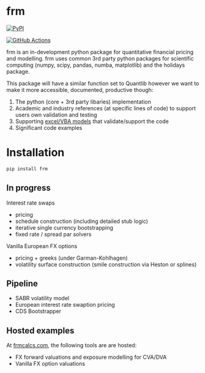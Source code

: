 # frm

[![PyPI](https://img.shields.io/pypi/v/frm?label=PyPI%20Package)](https://pypi.org/project/frm/)

[![GitHub Actions](https://img.shields.io/pypi/v/frm?label=PyPI%20Package)](https://github.com/frmcalcs/frm/actions)




frm is an in-development python package for quantitative financial pricing and modelling.
frm uses common 3rd party python packages for scientific computing (numpy, scipy, pandas, numba, matplotlib) and the holidays package.

This package will have a similar function set to Quantlib however we want to make it more accessible, documented, productive though:
1. The python (core + 3rd party libaries) implementation
2. Academic and industry references (at specific lines of code) to support users own validation and testing
3. Supporting [excel/VBA models](https://github.com/frmcalcs/frm/tree/master/excel_models) that validate/support the code 
4. Significant code examples  

# Installation
```bash
pip install frm
```

## In progress

Interest rate swaps
- pricing
- schedule construction (including detailed stub logic) 
- iterative single currency bootstrapping
- fixed rate / spread par solvers

Vanilla European FX options
- pricing + greeks (under Garman-Kohlhagen)
- volatility surface construction (smile construction via Heston or splines)  

## Pipeline
- SABR volatility model
- European interest rate swaption pricing
- CDS Bootstrapper

## Hosted examples
At [frmcalcs.com](https://frmcalcs.com), the following tools are are hosted:
- FX forward valuations and exposure modelling for CVA/DVA 
- Vanilla FX option valuations




